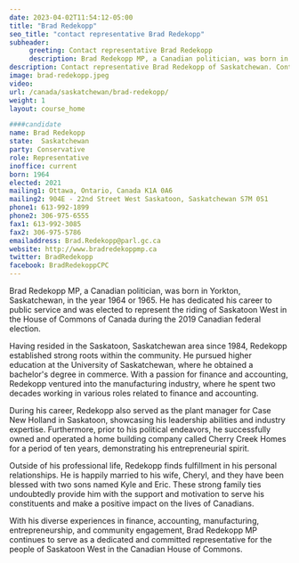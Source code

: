 ```yaml
---
date: 2023-04-02T11:54:12-05:00
title: "Brad Redekopp"
seo_title: "contact representative Brad Redekopp"
subheader:
     greeting: Contact representative Brad Redekopp
     description: Brad Redekopp MP, a Canadian politician, was born in Yorkton, Saskatchewan, in the year 1964 or 1965. He has dedicated his career to public service and was elected to represent the riding of Saskatoon West in the House of Commons of Canada during the 2019 Canadian federal election.
description: Contact representative Brad Redekopp of Saskatchewan. Contact information for Brad Redekopp includes email address, phone number, and mailing address.
image: brad-redekopp.jpeg
video:
url: /canada/saskatchewan/brad-redekopp/
weight: 1
layout: course_home

####candidate
name: Brad Redekopp
state:	Saskatchewan
party: Conservative
role: Representative
inoffice: current
born: 1964
elected: 2021
mailing1: Ottawa, Ontario, Canada K1A 0A6
mailing2: 904E - 22nd Street West Saskatoon, Saskatchewan S7M 0S1
phone1: 613-992-1899
phone2: 306-975-6555
fax1: 613-992-3085
fax2: 306-975-5786
emailaddress: Brad.Redekopp@parl.gc.ca
website: http://www.bradredekoppmp.ca
twitter: BradRedekopp
facebook: BradRedekoppCPC
---
```


Brad Redekopp MP, a Canadian politician, was born in Yorkton, Saskatchewan, in the year 1964 or 1965. He has dedicated his career to public service and was elected to represent the riding of Saskatoon West in the House of Commons of Canada during the 2019 Canadian federal election.

Having resided in the Saskatoon, Saskatchewan area since 1984, Redekopp established strong roots within the community. He pursued higher education at the University of Saskatchewan, where he obtained a bachelor's degree in commerce. With a passion for finance and accounting, Redekopp ventured into the manufacturing industry, where he spent two decades working in various roles related to finance and accounting.

During his career, Redekopp also served as the plant manager for Case New Holland in Saskatoon, showcasing his leadership abilities and industry expertise. Furthermore, prior to his political endeavors, he successfully owned and operated a home building company called Cherry Creek Homes for a period of ten years, demonstrating his entrepreneurial spirit.

Outside of his professional life, Redekopp finds fulfillment in his personal relationships. He is happily married to his wife, Cheryl, and they have been blessed with two sons named Kyle and Eric. These strong family ties undoubtedly provide him with the support and motivation to serve his constituents and make a positive impact on the lives of Canadians.

With his diverse experiences in finance, accounting, manufacturing, entrepreneurship, and community engagement, Brad Redekopp MP continues to serve as a dedicated and committed representative for the people of Saskatoon West in the Canadian House of Commons.
